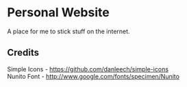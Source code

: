 Personal Website
================
A place for me to stick stuff on the internet.  

Credits
-------
Simple Icons - https://github.com/danleech/simple-icons  
Nunito Font - http://www.google.com/fonts/specimen/Nunito  